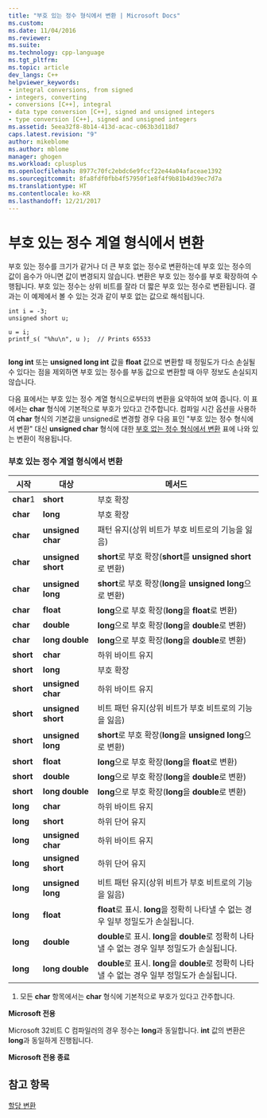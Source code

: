 ```yaml
---
title: "부호 있는 정수 형식에서 변환 | Microsoft Docs"
ms.custom: 
ms.date: 11/04/2016
ms.reviewer: 
ms.suite: 
ms.technology: cpp-language
ms.tgt_pltfrm: 
ms.topic: article
dev_langs: C++
helpviewer_keywords:
- integral conversions, from signed
- integers, converting
- conversions [C++], integral
- data type conversion [C++], signed and unsigned integers
- type conversion [C++], signed and unsigned integers
ms.assetid: 5eea32f8-8b14-413d-acac-c063b3d118d7
caps.latest.revision: "9"
author: mikeblome
ms.author: mblome
manager: ghogen
ms.workload: cplusplus
ms.openlocfilehash: 8977c70fc2ebdc6e9fccf22e44a04afaceae1392
ms.sourcegitcommit: 8fa8fdf0fbb4f57950f1e8f4f9b81b4d39ec7d7a
ms.translationtype: HT
ms.contentlocale: ko-KR
ms.lasthandoff: 12/21/2017
---
```

# <a name="conversions-from-signed-integral-types"></a>부호 있는 정수 계열 형식에서 변환
부호 있는 정수를 크기가 같거나 더 큰 부호 없는 정수로 변환하는데 부호 있는 정수의 값이 음수가 아니면 값이 변경되지 않습니다. 변환은 부호 있는 정수를 부호 확장하여 수행됩니다. 부호 있는 정수는 상위 비트를 잘라 더 짧은 부호 있는 정수로 변환됩니다. 결과는 이 예제에서 볼 수 있는 것과 같이 부호 없는 값으로 해석됩니다.  
  
```  
int i = -3;  
unsigned short u;  
  
u = i;   
printf_s( "%hu\n", u );  // Prints 65533  
  
```  
  
 **long int** 또는 **unsigned long int** 값을 **float** 값으로 변환할 때 정밀도가 다소 손실될 수 있다는 점을 제외하면 부호 있는 정수를 부동 값으로 변환할 때 아무 정보도 손실되지 않습니다.  
  
 다음 표에서는 부호 있는 정수 계열 형식으로부터의 변환을 요약하여 보여 줍니다. 이 표에서는 **char** 형식에 기본적으로 부호가 있다고 간주합니다. 컴파일 시간 옵션을 사용하여 **char** 형식의 기본값을 unsigned로 변경할 경우 다음 표인 "부호 있는 정수 형식에서 변환" 대신 **unsigned char** 형식에 대한 [부호 없는 정수 형식에서 변환](../c-language/conversions-from-unsigned-integral-types.md) 표에 나와 있는 변환이 적용됩니다.  
  
### <a name="conversions-from-signed-integral-types"></a>부호 있는 정수 계열 형식에서 변환  
  
|시작|대상|메서드|  
|----------|--------|------------|  
|**char**1|**short**|부호 확장|  
|**char**|**long**|부호 확장|  
|**char**|**unsigned char**|패턴 유지(상위 비트가 부호 비트로의 기능을 잃음)|  
|**char**|**unsigned short**|**short**로 부호 확장(**short**를 **unsigned short**로 변환)|  
|**char**|**unsigned long**|**short**로 부호 확장(**long**을 **unsigned long**으로 변환)|  
|**char**|**float**|**long**으로 부호 확장(**long**을 **float**로 변환)|  
|**char**|**double**|**long**으로 부호 확장(**long**을 **double**로 변환)|  
|**char**|**long double**|**long**으로 부호 확장(**long**을 **double**로 변환)|  
|**short**|**char**|하위 바이트 유지|  
|**short**|**long**|부호 확장|  
|**short**|**unsigned char**|하위 바이트 유지|  
|**short**|**unsigned short**|비트 패턴 유지(상위 비트가 부호 비트로의 기능을 잃음)|  
|**short**|**unsigned long**|**short**로 부호 확장(**long**을 **unsigned long**으로 변환)|  
|**short**|**float**|**long**으로 부호 확장(**long**을 **float**로 변환)|  
|**short**|**double**|**long**으로 부호 확장(**long**을 **double**로 변환)|  
|**short**|**long double**|**long**으로 부호 확장(**long**을 **double**로 변환)|  
|**long**|**char**|하위 바이트 유지|  
|**long**|**short**|하위 단어 유지|  
|**long**|**unsigned char**|하위 바이트 유지|  
|**long**|**unsigned short**|하위 단어 유지|  
|**long**|**unsigned long**|비트 패턴 유지(상위 비트가 부호 비트로의 기능을 잃음)|  
|**long**|**float**|**float**로 표시. **long**을 정확히 나타낼 수 없는 경우 일부 정밀도가 손실됩니다.|  
|**long**|**double**|**double**로 표시. **long**을 **double**로 정확히 나타낼 수 없는 경우 일부 정밀도가 손실됩니다.|  
|**long**|**long double**|**double**로 표시. **long**을 **double**로 정확히 나타낼 수 없는 경우 일부 정밀도가 손실됩니다.|  
  
 1. 모든 **char** 항목에서는 **char** 형식에 기본적으로 부호가 있다고 간주합니다.  
  
 **Microsoft 전용**  
  
 Microsoft 32비트 C 컴파일러의 경우 정수는 **long**과 동일합니다. **int** 값의 변환은 **long**과 동일하게 진행됩니다.  
  
 **Microsoft 전용 종료**  
  
## <a name="see-also"></a>참고 항목  
 [할당 변환](../c-language/assignment-conversions.md)